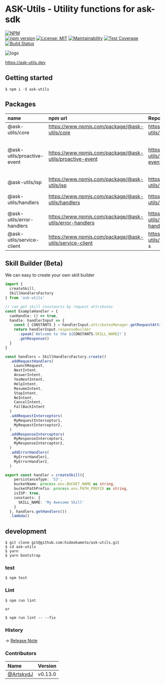 # ASK-Utils - Utility functions for ask-sdk
[![NPM](https://nodei.co/npm/ask-utils.png?downloads=true&downloadRank=true&stars=true)](https://nodei.co/npm/ask-utils/)  
[![npm version](https://badge.fury.io/js/ask-utils.svg)](https://badge.fury.io/js/ask-utils)
[![License: MIT](https://img.shields.io/badge/License-MIT-yellow.svg)](https://opensource.org/licenses/MIT)
[![Maintainability](https://api.codeclimate.com/v1/badges/c17851759423ce151b9e/maintainability)](https://codeclimate.com/github/ask-utils/ask-utils/maintainability)
[![Test Coverage](https://api.codeclimate.com/v1/badges/c17851759423ce151b9e/test_coverage)](https://codeclimate.com/github/ask-utils/ask-utils/test_coverage)
[![Build Status](https://travis-ci.org/ask-utils/ask-utils.svg?branch=master)](https://travis-ci.org/ask-utils/ask-utils)

![logo](https://ask-utils.dev/static/9cbabc261164aba75a5d7e32d0e53371/8a651/youtube_profile_image.png)

https://ask-utils.dev

## Getting started

```
$ npm i -S ask-utils
```

## Packages

 | name | npm url | Repository | Summary | 
 | :-- | :-- | :-- | :-- |
 | @ask-utils/core | https://www.npmjs.com/package/@ask-utils/core | https://github.com/ask-utils/ask-utils/tree/master/packages/core | Core utilities | 
 | @ask-utils/proactive-event | https://www.npmjs.com/package/@ask-utils/proactive-event | https://github.com/ask-utils/ask-utils/tree/master/packages/proactive-event | Proactive Event parameter builder and request client | 
 | @ask-utils/isp | https://www.npmjs.com/package/@ask-utils/isp | https://github.com/ask-utils/ask-utils/tree/master/packages/isp | ISP helpers | 
 | @ask-utils/handlers | https://www.npmjs.com/package/@ask-utils/handlers | https://github.com/ask-utils/ask-utils/tree/master/packages/handlers | Utility handler and interceptors | 
 | @ask-utils/error-handlers | https://www.npmjs.com/package/@ask-utils/error-handlers | https://github.com/ask-utils/ask-utils/tree/master/packages/error-handlers | Error handler helpers | 
 | @ask-utils/service-client | https://www.npmjs.com/package/@ask-utils/service-client | https://github.com/ask-utils/ask-utils/tree/master/packages/serviceClient s |ServiceClient alternative | 

## Skill Builder (Beta)
We can easy to create your own skill builder

```typescript
import {
  createSkill,
  SkillHandlersFactory
} from 'ask-utils'

// can get skill constancts by request attributes
const ExampleHandler = {
  canHandle: () => true,
  handle: handlerInput => {
    const { CONSTANTS } = handlerInput.attributesManager.getRequestAttributes()
    return handlerInput.responseBuilder
      .speak(`Welcome to the ${CONSTANTS.SKILL_NAME}!`)
      .getResponse()
  }
}

const handlers = SkillHandlersFactory.create()
  .addRequestHandlers(
    LaunchRequest,
    NextIntent,
    AnswerIntent,
    YesNextIntent,
    HelpIntent,
    ResumeIntent,
    StopIntent,
    NoIntent,
    CancelIntent,
    FallBackIntent
  )
  .addRequestInterceptors(
    MyRequestInterceptor1,
    MyRequestInterceptor2,
  )
  .addResponseInterceptors(
    MyResponseInterceptor1,
    MyResponseInterceptor2,
  )
  .addErrorHandlers(
    MyErrorHandler1,
    MyErrorHandler2,
  )

export const handler = createSkill({
    persistanceType: 'S3',
    bucketName: process.env.BUCKET_NAME as string,
    bucketPathPrefix: process.env.PATH_PREFIX as string,
    isISP: true,
    constants: {
      SKILL_NAME: 'My Awesome Skill'
    }
  }, handlers.getHandlers())
  .lambda()
```

## development

```
$ git clone git@github.com:hideokamoto/ask-utils.git
$ cd ask-utils
$ yarn
$ yarn bootstrap
```

### test

```
$ npm test
```

### Lint

```
$ npm run lint

or

$ npm run lint -- --fix
```

### History
-> [Release Note](https://github.com/ask-utils/ask-utils/releases)


### Contributors

 | Name | Version | 
 | :-- | :-- | 
 | [@ArtskydJ](https://github.com/ArtskydJ) | v0.13.0 | 

